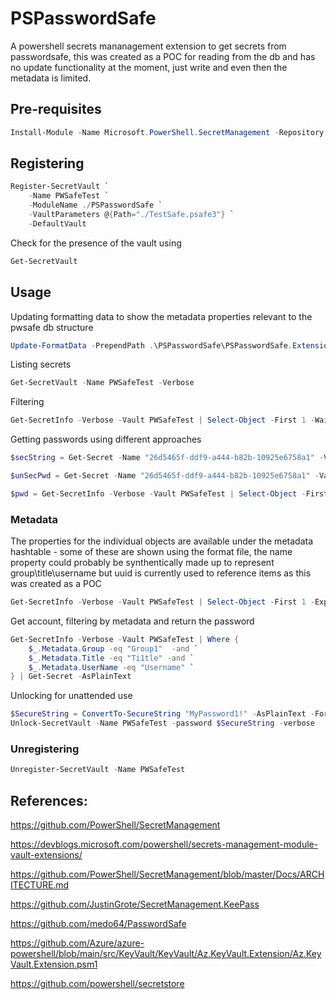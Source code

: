 # PSPasswordSafe

A powershell secrets mananagement extension to get secrets from passwordsafe, this was created as a POC for reading from the db and has no update functionality at the moment, just write and even then the metadata is limited.

## Pre-requisites

```Powershell
Install-Module -Name Microsoft.PowerShell.SecretManagement -Repository PSGallery
```

## Registering

```Powershell
Register-SecretVault `
    -Name PWSafeTest `
    -ModuleName ./PSPasswordSafe `
    -VaultParameters @{Path="./TestSafe.psafe3"} `
    -DefaultVault
```

Check for the presence of the vault using

```Powershell
Get-SecretVault
```

## Usage


Updating formatting data to show the metadata properties relevant to the pwsafe db structure

```Powershell
Update-FormatData -PrependPath .\PSPasswordSafe\PSPasswordSafe.Extension\PSPasswordSafe.format.ps1xml
```

Listing secrets

```Powershell
Get-SecretVault -Name PWSafeTest -Verbose
```
Filtering

```Powershell
Get-SecretInfo -Verbose -Vault PWSafeTest | Select-Object -First 1 -Wait
```

Getting passwords using different approaches

```Powershell
$secString = Get-Secret -Name "26d5465f-ddf9-a444-b82b-10925e6758a1" -Vault PWSafeTest <# Retuns as a securestring #>

$unSecPwd = Get-Secret -Name "26d5465f-ddf9-a444-b82b-10925e6758a1" -Vault PWSafeTest -AsPlainText  <# Retuns as a securestring #>

$pwd = Get-SecretInfo -Verbose -Vault PWSafeTest | Select-Object -First 1 -Wait | Get-Secret

```

### Metadata
The properties for the individual objects are available under the metadata hashtable - some of these are shown using the format file, the name property could probably be synthentically made up to represent group\title\username but uuid is currently used to reference items as this was created as a POC

```Powershell
Get-SecretInfo -Verbose -Vault PWSafeTest | Select-Object -First 1 -ExpandProperty Metadata -Wait
```

Get account, filtering by metadata and return the password
```Powershell
Get-SecretInfo -Verbose -Vault PWSafeTest | Where {
    $_.Metadata.Group -eq "Group1"  -and `
    $_.Metadata.Title -eq "Ti1tle" -and `
    $_.Metadata.UserName -eq "Username" `
} | Get-Secret -AsPlainText
```

Unlocking for unattended use

```Powershell
$SecureString = ConvertTo-SecureString "MyPassword1!" -AsPlainText -Force
Unlock-SecretVault -Name PWSafeTest -password $SecureString -verbose
```

### Unregistering

```Powershell
Unregister-SecretVault -Name PWSafeTest
```

## References:

https://github.com/PowerShell/SecretManagement

https://devblogs.microsoft.com/powershell/secrets-management-module-vault-extensions/

https://github.com/PowerShell/SecretManagement/blob/master/Docs/ARCHITECTURE.md

https://github.com/JustinGrote/SecretManagement.KeePass

https://github.com/medo64/PasswordSafe

https://github.com/Azure/azure-powershell/blob/main/src/KeyVault/KeyVault/Az.KeyVault.Extension/Az.KeyVault.Extension.psm1

https://github.com/powershell/secretstore
